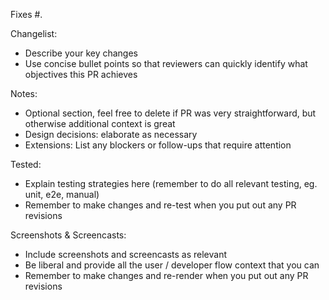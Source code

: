 <Summary line - One sentence describing your intended set of changes>

Fixes #<bug number>.

Changelist:

- Describe your key changes
- Use concise bullet points so that reviewers can quickly identify what objectives this PR achieves

Notes:

- Optional section, feel free to delete if PR was very straightforward, but otherwise additional context is great
- Design decisions: elaborate as necessary
- Extensions: List any blockers or follow-ups that require attention

Tested:

- Explain testing strategies here (remember to do all relevant testing, eg. unit, e2e, manual)
- Remember to make changes and re-test when you put out any PR revisions

Screenshots & Screencasts:

- Include screenshots and screencasts as relevant
- Be liberal and provide all the user / developer flow context that you can
- Remember to make changes and re-render when you put out any PR revisions
